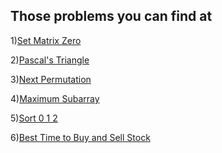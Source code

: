 ## Those problems you can find at

1)[Set Matrix Zero](https://www.codingninjas.com/codestudio/problem-details/set-matrix-zeros_3846774)

2)[Pascal's Triangle](https://leetcode.com/problems/pascals-triangle/)

3)[Next Permutation](https://leetcode.com/problems/next-permutation/)

4)[Maximum Subarray](https://leetcode.com/problems/maximum-subarray/)

5)[Sort 0 1 2](https://www.codingninjas.com/codestudio/problems/631055?topList=striver-sde-sheet-problems&utm_source=striver&utm_medium=website)

6)[Best Time to Buy and Sell Stock](https://leetcode.com/problems/best-time-to-buy-and-sell-stock/)
